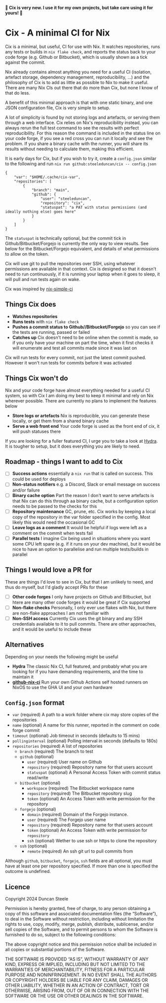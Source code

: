 **🚧 Cix is very new. I use it for my own projects, but take care using it for yours! 🚧**

# Cix - A minimal CI for Nix

Cix is a minimal, but useful, CI for use with Nix.
It watches repositories, runs any tests or builds in `nix flake check`, and reports the status back to your code forge (e.g. Github or Bitbucket), which is usually shown as a tick against the commit.

Nix already contains almost anything you need for a useful CI (isolation, artefact storage, dependency management, reproducibility, ...) and the philosophy of Cix is to add as little as possible to Nix to make it useful.
There are many Nix CIs out there that do more than Cix, but none I know of that do less.

A benefit of this minimal approach is that with one static binary, and one JSON configuration file, Cix is very simple to setup.

A lot of simplicity is found by not storing logs and artefacts, or serving them through a web interface.
Cix relies on Nix's reproducibility instead, you can always rerun the full test command to see the results with perfect reproducibility.
For this reason the command is included in the status line on your code forge, if you see a red cross you can run it locally and see the problem.
If you share a binary cache with the runner, you will share its results without needing to calculate them, making this efficient.

It is early days for Cix, but if you wish to try it, create a `config.json` similar to the following and run `nix run github:steeleduncan/cix -- config.json`

```
{
    "var": "$HOME/.cache/cix-var",
    "repositories": [
        {
            "branch": "main",
            "github": {
                "user": "steeleduncan",
                "repository": "cix",
                "statuspat": "a PAT with status permissions (and ideally nothing else) goes here"
            }
        }
    ]
}
```

The `statuspat` is technically optional, but the commit tick in Github/Bitbucket/Forgejo is currently the only way to view results.
See below for the Bitbucket/Forgejo equivalent, and details of what permissions to allow on the token.

Cix will use git to pull the repositories over SSH, using whatever permissions are available in that context.
Cix is designed so that it doesn't need to run continuously, if it is running your laptop when it goes to sleep, it will pull and run tests again on wake.

Cix was inspired by [nix-simple-ci](https://github.com/ElvishJerricco/nix-simple-ci)

## Things Cix does

- **Watches repositories**
- **Runs tests** with `nix flake check`
- **Pushes a commit status to Github//Bitbucket/Forgejo** so you can see if the tests are running, passed or failed
- **Catches up** Cix doesn't need to be online when the commit is made, so if you only have your machine on part the time, when it first checks it will enumerate and test all commits made since it was last on

Cix will run tests for every commit, not just the latest commit pushed.
However it won't run tests for commits before it was activated

## Things Cix won't do

Nix and your code forge have almost everything needed for a useful CI system, so with Cix I am doing my best to keep it minimal and rely on Nix wherever possible.
There are currently no plans to implement the features below

- **Store logs or artefacts** Nix is reproducible, you can generate these locally, or get them from a shared binary cache
- **Serve a web front end** Your code forge is used as the front end of cix, it will push statuses there

If you are looking for a fuller featured CI, I urge you to take a look at [Hydra](https://nixos.wiki/wiki/Hydra).
It is tougher to setup, but it does everything you are likely to need.

## Roadmap - things I want to add to Cix

- [ ] **Success actions** essentially a `nix run` that is called on success. This could be used for deploys
- [ ] **Non-status notifiers** e.g. a Discord, Slack or email message on success and/or failure
- [ ] **Binary cache option** Part the reason I don't want to serve artefacts is that Nix can do this through aa binary cache, but a configuration option needs to be passed to the checks for this
- [ ] **Repository maintenance** GC, prune, etc. Cix works by keeping a local copy of the repository in the var folder specified in the config. Most likely this would need the occasional GC
- [ ] **Leave logs as a comment** It would be helpful if logs were left as a comment on the commit when tests fail
- [ ] **Parallel tests** I imagine Cix being used in situations where you want some CPU left spare (e.g. if it runs on your dev machine), but it would be nice to have an option to parallelise and run multiple tests/builds in parallel

## Things I would love a PR for

These are things I'd love to see in Cix, but that I am unlikely to need, and thus do myself, but I'd gladly accept PRs for these

- [ ] **Other code forges** I only have projects on Github and Bitbucket, but htere are many other code forges it would be great if Cix supported
- [ ] **Non-flake checks** Personally, I only ever use flakes with Nix, but there are non-flake approaches I am not familiar with
- [ ] **Non-SSH access** Currently Cix uses the git binary and any SSH credentials available to it to pull commits. There are other approaches, and it would be useful to include these

## Alternatives

Depending on your needs the following might be useful

- **Hydra** The classic Nix CI, full featured, and probably what you are looking for if you have demanding requirements, and the time to maintain it
- **[github-nix-ci](https://github.com/juspay/github-nix-ci)** Run your own Github Actions self hosted runners on NixOS to use the GHA UI and your own hardware

## `Config.json` format

- `var` (required) A path to a work folder where cix may store copies of the repositories
- `name` (optional) A name for this runner, reported in the comment on code forge commit
- `timeout` (optional) Job timeout in seconds (defaults to 15 mins)
- `pollinginterval` (optional) Polling interval in seconds (defaults to 180s)
- `repositories` (required) A list of repositories
    - `branch` (required) The branch to test
    - `github` (optional)
        - `user` (required) User name on Github
        - `repository` (required) Repository name for that users account
        - `statuspat` (optional) A Personal Access Token with commit status read/write
    - `bitbucket` (optional)
        - `workspace` (required) The Bitbucket workspace name
        - `repository` (required) The Bitbucket repository slug
        - `token` (optional) An Access Token with write permission for the repository
    - `forgejo` (optional)
        - `domain` (required) Domain of the Forgejo instance.
        - `user` (required) The Forgejo user name
        - `repository` (required) Repository name for that users account
        - `token` (optional) An Access Token with write permission for `repository`
        - `ssh` (optional) Wether to use ssh or https to clone the repository
    - `ssh` (optional)
        - `remote` (required) An ssh git url to pull commits from

Although `github`, `bitbucket`, `forgejo`, `ssh` fields are all optional, you must have at least one per repository specified.
If more than one is specified the outcome is undefined.

## Licence

Copyright 2024 Duncan Steele

Permission is hereby granted, free of charge, to any person obtaining a copy of this software and associated documentation files (the “Software”), to deal in the Software without restriction, including without limitation the rights to use, copy, modify, merge, publish, distribute, sublicense, and/or sell copies of the Software, and to permit persons to whom the Software is furnished to do so, subject to the following conditions:

The above copyright notice and this permission notice shall be included in all copies or substantial portions of the Software.

THE SOFTWARE IS PROVIDED “AS IS”, WITHOUT WARRANTY OF ANY KIND, EXPRESS OR IMPLIED, INCLUDING BUT NOT LIMITED TO THE WARRANTIES OF MERCHANTABILITY, FITNESS FOR A PARTICULAR PURPOSE AND NONINFRINGEMENT. IN NO EVENT SHALL THE AUTHORS OR COPYRIGHT HOLDERS BE LIABLE FOR ANY CLAIM, DAMAGES OR OTHER LIABILITY, WHETHER IN AN ACTION OF CONTRACT, TORT OR OTHERWISE, ARISING FROM, OUT OF OR IN CONNECTION WITH THE SOFTWARE OR THE USE OR OTHER DEALINGS IN THE SOFTWARE.
